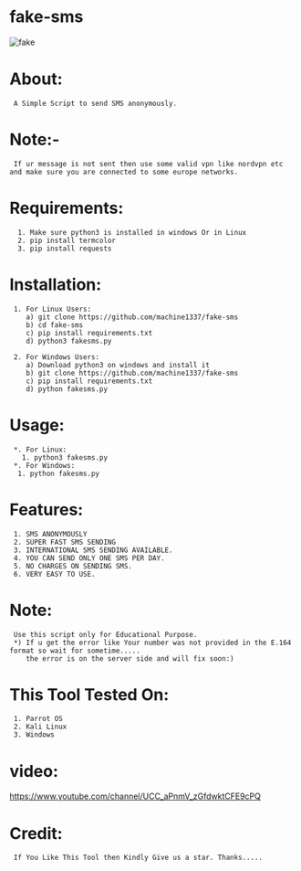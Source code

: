 # fake-sms
![fake](https://user-images.githubusercontent.com/82051128/189500861-15f5234f-0884-4b3b-a823-c580bfa1573d.png)


# About:
     A Simple Script to send SMS anonymously.

     
# Note:-
     If ur message is not sent then use some valid vpn like nordvpn etc and make sure you are connected to some europe networks.
 
# Requirements:
      1. Make sure python3 is installed in windows Or in Linux
      2. pip install termcolor
      3. pip install requests

# Installation:
     1. For Linux Users:
        a) git clone https://github.com/machine1337/fake-sms
        b) cd fake-sms
        c) pip install requirements.txt
        d) python3 fakesms.py
        
     2. For Windows Users:
        a) Download python3 on windows and install it
        b) git clone https://github.com/machine1337/fake-sms
        c) pip install requirements.txt
        d) python fakesms.py
     
        
# Usage:
     *. For Linux:
       1. python3 fakesms.py
     *. For Windows:
      1. python fakesms.py

# Features:
     1. SMS ANONYMOUSLY
     2. SUPER FAST SMS SENDING
     3. INTERNATIONAL SMS SENDING AVAILABLE.
     4. YOU CAN SEND ONLY ONE SMS PER DAY.
     5. NO CHARGES ON SENDING SMS.
     6. VERY EASY TO USE.
     
# Note:
     Use this script only for Educational Purpose.
     *) If u get the error like Your number was not provided in the E.164 format so wait for sometime.....
        the error is on the server side and will fix soon:)
     
 # This Tool Tested On:
     1. Parrot OS
     2. Kali Linux
     3. Windows
     
# video:
https://www.youtube.com/channel/UCC_aPnmV_zGfdwktCFE9cPQ
     
# Credit:
     If You Like This Tool then Kindly Give us a star. Thanks.....
     

